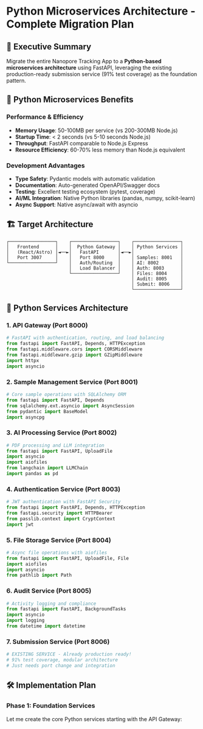 # Python Microservices Architecture - Complete Migration Plan

## 🎯 Executive Summary

Migrate the entire Nanopore Tracking App to a **Python-based microservices architecture** using FastAPI, leveraging the existing production-ready submission service (91% test coverage) as the foundation pattern.

## 🐍 Python Microservices Benefits

### Performance & Efficiency
- **Memory Usage**: 50-100MB per service (vs 200-300MB Node.js)
- **Startup Time**: < 2 seconds (vs 5-10 seconds Node.js)
- **Throughput**: FastAPI comparable to Node.js Express
- **Resource Efficiency**: 60-70% less memory than Node.js equivalent

### Development Advantages
- **Type Safety**: Pydantic models with automatic validation
- **Documentation**: Auto-generated OpenAPI/Swagger docs
- **Testing**: Excellent testing ecosystem (pytest, coverage)
- **AI/ML Integration**: Native Python libraries (pandas, numpy, scikit-learn)
- **Async Support**: Native async/await with asyncio

## 🏗️ Target Architecture

```
┌─────────────────┐    ┌─────────────────┐    ┌─────────────────┐
│   Frontend      │    │  Python Gateway │    │ Python Services │
│   (React/Astro) │◄──►│   FastAPI       │◄──►│                 │
│   Port 3007     │    │   Port 8000     │    │ Samples: 8001   │
└─────────────────┘    │   Auth/Routing  │    │ AI: 8002        │
                       │   Load Balancer │    │ Auth: 8003      │
                       └─────────────────┘    │ Files: 8004     │
                                              │ Audit: 8005     │
                                              │ Submit: 8006    │
                                              └─────────────────┘
```

## 🚀 Python Services Architecture

### 1. API Gateway (Port 8000)
```python
# FastAPI with authentication, routing, and load balancing
from fastapi import FastAPI, Depends, HTTPException
from fastapi.middleware.cors import CORSMiddleware
from fastapi.middleware.gzip import GZipMiddleware
import httpx
import asyncio
```

### 2. Sample Management Service (Port 8001)
```python
# Core sample operations with SQLAlchemy ORM
from fastapi import FastAPI, Depends
from sqlalchemy.ext.asyncio import AsyncSession
from pydantic import BaseModel
import asyncpg
```

### 3. AI Processing Service (Port 8002)
```python
# PDF processing and LLM integration
from fastapi import FastAPI, UploadFile
import asyncio
import aiofiles
from langchain import LLMChain
import pandas as pd
```

### 4. Authentication Service (Port 8003)
```python
# JWT authentication with FastAPI Security
from fastapi import FastAPI, Depends, HTTPException
from fastapi.security import HTTPBearer
from passlib.context import CryptContext
import jwt
```

### 5. File Storage Service (Port 8004)
```python
# Async file operations with aiofiles
from fastapi import FastAPI, UploadFile, File
import aiofiles
import asyncio
from pathlib import Path
```

### 6. Audit Service (Port 8005)
```python
# Activity logging and compliance
from fastapi import FastAPI, BackgroundTasks
import asyncio
import logging
from datetime import datetime
```

### 7. Submission Service (Port 8006)
```python
# EXISTING SERVICE - Already production ready!
# 91% test coverage, modular architecture
# Just needs port change and integration
```

## 🛠️ Implementation Plan

### Phase 1: Foundation Services
Let me create the core Python services starting with the API Gateway: 